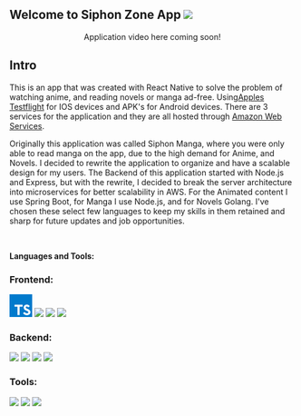 ## Welcome to Siphon Zone App <img src="https://media.giphy.com/media/hvRJCLFzcasrR4ia7z/giphy.gif" width="25px">
 <div align="center">
  Application video here coming soon!
</div>

## Intro

<p align="left">
  This is an app that was created with React Native to solve the problem of watching anime, and reading novels or manga ad-free. Using<a href="https://developer.apple.com/testflight/" target="_blank">Apples Testflight</a> for IOS devices and 
  APK's for Android devices. There are 3 services for the application and they are all hosted through <a href="https://aws.amazon.com/">Amazon Web Services</a>. 
</p>

<p align="left">
  Originally this application was called Siphon Manga, where you were only able to read manga on the app, due to the high demand for Anime, and Novels. I decided to rewrite the application to organize and have a scalable design for my users.
  The Backend of this application started with Node.js and Express, but with the rewrite, I decided to break the server architecture into microservices for better scalability in AWS. For the Animated content I use Spring Boot, for Manga I use Node.js, and for Novels Golang.
  I've chosen these select few languages to keep my skills in them retained and sharp for future updates and job opportunities.
</p>

<br/>

**Languages and Tools:**

<div style="display:block;">
 <h3>Frontend:</h3>
 <code><img height="40" src="https://raw.githubusercontent.com/github/explore/80688e429a7d4ef2fca1e82350fe8e3517d3494d/topics/typescript/typescript.png"></code>
 <code><img height="40" src="https://github.com/TrickkyRicky/Siphon-Zone-Viewing/assets/60045899/1039a7f6-fae1-4cda-8f2f-15a704c05eee"></code>
  <code><img height="40" src="https://github.com/TrickkyRicky/Siphon-Zone-Viewing/assets/60045899/f802cabf-1b59-4518-914f-a3fa2154755a"></code>
  <code><img height="40" src="https://github.com/TrickkyRicky/Siphon-Zone-Viewing/assets/60045899/d7569e10-c12e-4937-9384-2174fe55f181"></code>
  
 <h3>Backend:</h3>
 <code><img height="40" src="https://github.com/TrickkyRicky/Siphon-Zone-Viewing/assets/60045899/d3b4b279-07b0-406a-a850-7cf382013d38"></code>
 <code><img height="40" src="https://github.com/TrickkyRicky/Siphon-Zone-Viewing/assets/60045899/05174218-f9ca-4955-841c-0e7d890d7f7c"></code>
 <code><img height="40" src="https://github.com/TrickkyRicky/Siphon-Zone-Viewing/assets/60045899/a3573684-7d1a-4702-91a0-c71fb2921d8f"></code>
 <code><img height="40" src="https://github.com/TrickkyRicky/Siphon-Zone-Viewing/assets/60045899/e290da1f-5210-4308-8f8e-9263ee17f20e"></code>

 <h3>Tools:</h3>
 <code><img height="40" src="https://github.com/TrickkyRicky/Siphon-Zone-Viewing/assets/60045899/b758d172-5f0a-431e-8f13-514eb09cf8f8"></code>
 <code><img height="40" src="https://github.com/TrickkyRicky/Siphon-Zone-Viewing/assets/60045899/5fedfc38-c478-4a08-aa87-2f9dcd9bc769"></code>
 <code><img height="40" src="https://github.com/TrickkyRicky/Siphon-Zone-Viewing/assets/60045899/5c4762c7-6a33-490e-8c8e-a3efc329c0cd"></code>
 </div>
